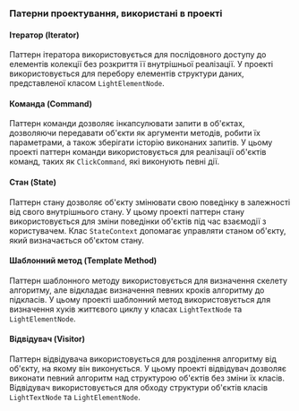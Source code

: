 ### Патерни проектування, використані в проекті

#### Ітератор (Iterator)
Паттерн ітератора використовується для послідовного доступу до елементів колекції без розкриття її внутрішньої реалізації. У проекті використовується для перебору елементів структури даних, представленої класом `LightElementNode`.

#### Команда (Command)
Паттерн команди дозволяє інкапсулювати запити в об'єктах, дозволяючи передавати об'єкти як аргументи методів, робити їх параметрами, а також зберігати історію виконаних запитів. У цьому проекті паттерн команди використовується для реалізації об'єктів команд, таких як `ClickCommand`, які виконують певні дії.

#### Стан (State)
Паттерн стану дозволяє об'єкту змінювати свою поведінку в залежності від свого внутрішнього стану. У цьому проекті паттерн стану використовується для зміни поведінки об'єктів під час взаємодії з користувачем. Клас `StateContext` допомагає управляти станом об'єкту, який визначається об'єктом стану.

#### Шаблонний метод (Template Method)
Паттерн шаблонного методу використовується для визначення скелету алгоритму, але відкладає визначення певних кроків алгоритму до підкласів. У цьому проекті шаблонний метод використовується для визначення хуків життєвого циклу у класах `LightTextNode` та `LightElementNode`.

#### Відвідувач (Visitor)
Паттерн відвідувача використовується для розділення алгоритму від об'єкту, на якому він виконується. У цьому проекті відвідувач дозволяє виконати певний алгоритм над структурою об'єктів без зміни їх класів. Відвідувач використовується для обходу структури об'єктів класів `LightTextNode` та `LightElementNode`.